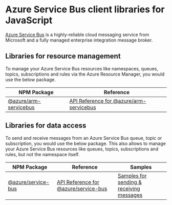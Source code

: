 # Azure Service Bus client libraries for JavaScript

[Azure Service Bus](https://azure.microsoft.com/services/service-bus/) is a highly-reliable cloud messaging service from Microsoft and a fully managed enterprise integration message broker.

## Libraries for resource management

To manage your Azure Service Bus resources like namespaces, queues, topics, subscriptions and rules via the Azure Resource Manager, you would use the below package.

| NPM Package                                                              | Reference                                                                                                   |
| ------------------------------------------------------------------------ | ----------------------------------------------------------------------------------------------------------- |
| [@azure/arm-servicebus](https://npmjs.com/package/@azure/arm-servicebus) | [API Reference for @azure/arm-servicebus](https://learn.microsoft.com/javascript/api/@azure/arm-servicebus) |

## Libraries for data access

To send and receive messages from an Azure Service Bus queue, topic or subscription, you would use the below package.
This also allows to manage your Azure Service Bus resources like queues, topics, subscriptions and rules, but not the namespace itself.

| NPM Package                                                        | Reference                                                                                             | Samples                                                                                                                            |
| ------------------------------------------------------------------ | ----------------------------------------------------------------------------------------------------- | ---------------------------------------------------------------------------------------------------------------------------------- |
| [@azure/service-bus](https://npmjs.com/package/@azure/service-bus) | [API Reference for @azure/service-bus](https://learn.microsoft.com/javascript/api/@azure/service-bus) | [Samples for sending & receiving messages](https://github.com/Azure/azure-sdk-for-js/tree/main/sdk/servicebus/service-bus/samples) |
